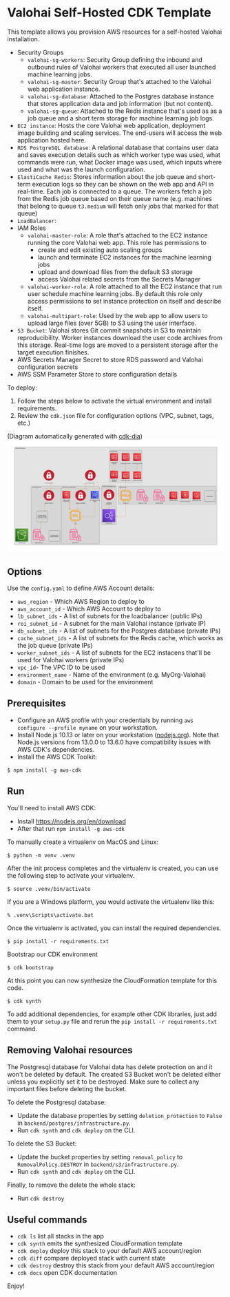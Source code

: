 # Valohai Self-Hosted CDK Template

This template allows you provision AWS resources for a self-hosted Valohai installation.

* Security Groups
    * `valohai-sg-workers`: Security Group defining the inbound and outbound rules of Valohai workers that executed all user launched machine learning jobs.
    * `valohai-sg-master`: Security Group that's attached to the Valohai web application instance.
    * `valohai-sg-database`: Attached to the Postgres database instance that stores application data and job information (but not content).
    * `valohai-sg-queue`: Attached to the Redis instance that's used as as a job queue and a short term storage for machine learning job logs. 
* `EC2 instance`: Hosts the core Valohai web application, deployment image building and scaling services. The end-users will access the web application hosted here.
* `RDS PostgreSQL database`: A relational database that contains user data and saves execution details such as which worker type was used, what commands were run, what Docker image was used, which inputs where used and what was the launch configuration.
* `ElastiCache Redis`: Stores information about the job queue and short-term execution logs so they can be shown on the web app and API in real-time. Each job is connected to a queue. The workers fetch a job from the Redis job queue based on their queue name (e.g. machines that belong to queue `t3.medium` will fetch only jobs that marked for that queue)
* `LoadBalancer`: 
* IAM Roles
    * `valohai-master-role`: A role that's attached to the EC2 instance running the core Valohai web app. This role has permissions to
        * create and edit existing auto scaling groups 
        * launch and terminate EC2 instances for the machine learning jobs
        * upload and download files from the default S3 storage
        * access Valohai related secrets from the Secrets Manager
    * `valohai-worker-role`: A role attached to all the EC2 instance that run user schedule machine learning jobs. By default this role only access permissions to set instance protection on itself and describe itself.
    * `valohai-multipart-role`: Used by the web app to allow users to upload large files (over 5GB) to S3 using the user interface.
* `S3 Bucket`: Valohai stores Git commit snapshots in S3 to maintain reproducibility. Worker instances download the user code archives from this storage.
Real-time logs are moved to a persistent storage after the target execution finishes.
* AWS Secrets Manager Secret to store RDS password and Valohai configuration secrets
* AWS SSM Parameter Store to store configuration details

To deploy:
1. Follow the steps below to activate the virtual environment and install requirements.
2. Review the `cdk.json` file for configuration options (VPC, subnet, tags, etc.)

(Diagram automatically generated with [cdk-dia](https://github.com/pistazie/cdk-dia))
![Autogenerated Diagram](diagram.png)

## Options

Use the `config.yaml` to define AWS Account details:

* `aws_region` - Which AWS Region to deploy to
* `aws_account_id` - Which AWS Account to deploy to
* `lb_subnet_ids` - A list of subnets for the loadbalancer (public IPs)
* `roi_subnet_id` - A subnet for the main Valohai instance (private IP)
* `db_subnet_ids` - A list of subnets for the Postgres database (private IPs)
* `cache_subnet_ids` - A list of subnets for the Redis cache, which works as the job queue (private IPs)
* `worker_subnet_ids` - A list of subnets for the EC2 instacens that'll be used for Valohai workers (private IPs)
* `vpc_id`- The VPC ID to be used
* `environment_name` - Name of the environment (e.g. MyOrg-Valohai)
* `domain` - Domain to be used for the environment

## Prerequisites

* Configure an AWS profile with your credentials by running `aws configure --profile myname` on your workstation.
* Install Node.js 10.13 or later on your workstation ([nodejs.org](https://nodejs.org/en)). Note that Node.js versions from 13.0.0 to 13.6.0 have compatibility issues with AWS CDK's dependencies. 
* Install the AWS CDK Toolkit:

```
$ npm install -g aws-cdk
```

## Run

You'll need to install AWS CDK:
* Install  https://nodejs.org/en/download
* After that run `npm install -g aws-cdk`

To manually create a virtualenv on MacOS and Linux:

```
$ python -m venv .venv
```

After the init process completes and the virtualenv is created, you can use the following
step to activate your virtualenv.

```
$ source .venv/bin/activate
```

If you are a Windows platform, you would activate the virtualenv like this:

```
% .venv\Scripts\activate.bat
```

Once the virtualenv is activated, you can install the required dependencies.

```
$ pip install -r requirements.txt
```

Bootstrap our CDK environment

```
$ cdk bootstrap
```

At this point you can now synthesize the CloudFormation template for this code.

```
$ cdk synth
```

To add additional dependencies, for example other CDK libraries, just add
them to your `setup.py` file and rerun the `pip install -r requirements.txt`
command.

## Removing Valohai resources

The Postgresql database for Valohai data has delete protection on and it won't be deleted by default. The created S3 Bucket won't be deleted either unless you explicitly set it to be destroyed. Make sure to collect any important files before deleting the bucket. 

To delete the Postgresql database:

* Update the database properties by setting `deletion_protection` to `False` in `backend/postgres/infrastructure.py`.
* Run `cdk synth` and `cdk deploy` on the CLI.

To delete the S3 Bucket:

* Update the bucket properties by setting `removal_policy` to `RemovalPolicy.DESTROY` in `backend/s3/infrastructure.py`.
* Run `cdk synth` and `cdk deploy` on the CLI.

Finally, to remove the delete the whole stack:

* Run `cdk destroy`

## Useful commands

 * `cdk ls`          list all stacks in the app
 * `cdk synth`       emits the synthesized CloudFormation template
 * `cdk deploy`      deploy this stack to your default AWS account/region
 * `cdk diff`        compare deployed stack with current state
 * `cdk destroy`     destroy this stack from your default AWS account/region
 * `cdk docs`        open CDK documentation

Enjoy!

